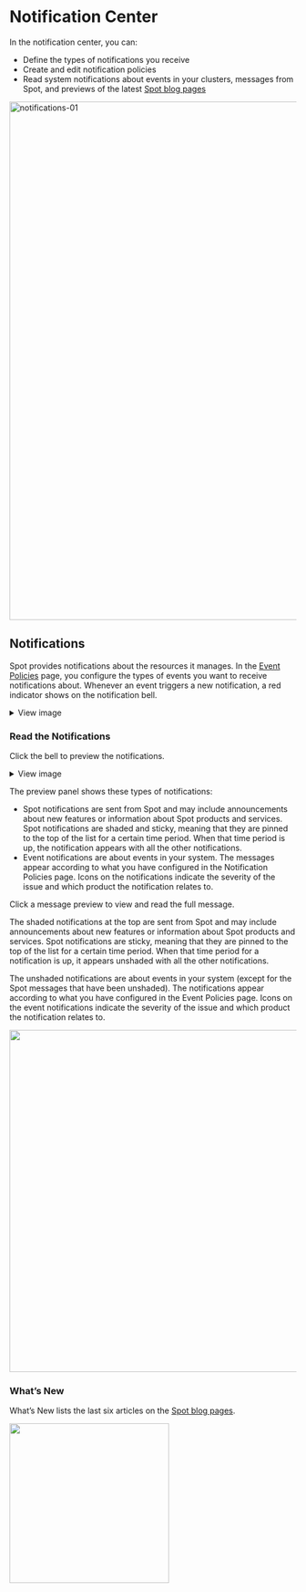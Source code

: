 # Notification Center

In the notification center, you can:
* Define the types of notifications you receive
* Create and edit notification policies
* Read system notifications about events in your clusters, messages from Spot, and previews of the latest [Spot blog pages](https://spot.io/blog/)

<img width="909" alt="notifications-01" src="https://github.com/user-attachments/assets/29971240-0b74-4526-a7e0-471c6835fff2">


## Notifications

Spot provides notifications about the resources it manages. In the [Event Policies](administration/notification-center/event-policies/) page, you configure the types of events you want to receive notifications about. Whenever an event triggers a new notification, a red indicator shows on the notification bell.

 <details>
   <summary markdown="span">View image</summary>

   <img width="800" src="https://github.com/user-attachments/assets/9bfa200b-4cba-46a7-bc96-bab0e9c15c10" />

 </details>

### Read the Notifications

Click the bell to preview the notifications.

 <details>
   <summary markdown="span">View image</summary>

   <img width="300" src="https://github.com/user-attachments/assets/4fb387cd-54c5-4c68-beb6-965963b23f23" />

 </details>


The preview panel shows these types of notifications:
- Spot notifications are sent from Spot and may include announcements about new features or information about Spot products and services. Spot notifications are shaded and sticky, meaning that they are pinned to the top of the list for a certain time period. When that time period is up, the notification appears with all the other notifications.
- Event notifications are about events in your system. The messages appear according to what you have configured in the Notification Policies page. Icons on the notifications indicate the severity of the issue and which product the notification relates to.

Click a message preview to view and read the full message.

The shaded notifications at the top are sent from Spot and may include announcements about new features or information about Spot products and services. Spot notifications are sticky, meaning that they are pinned to the top of the list for a certain time period. When that time period for a notification is up, it appears unshaded with all the other notifications.

The unshaded notifications are about events in your system (except for the Spot messages that have been unshaded). The notifications appear according to what you have configured in the Event Policies page. Icons on the event notifications indicate the severity of the issue and which product the notification relates to.

<img width="600" src="/administration/_media/read-messages-07.png" />

### What’s New

What’s New lists the last six articles on the [Spot blog pages](https://spot.io/blog/).

<img src="/administration/_media/read-messages-08.png" width="280" />
